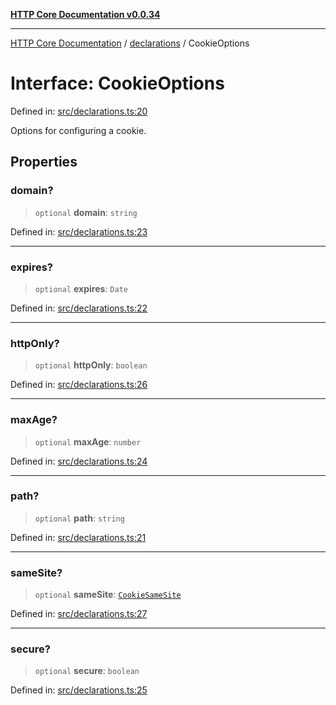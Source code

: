 [**HTTP Core Documentation v0.0.34**](../../README.md)

***

[HTTP Core Documentation](../../modules.md) / [declarations](../README.md) / CookieOptions

# Interface: CookieOptions

Defined in: [src/declarations.ts:20](https://github.com/stonemjs/http-core/blob/424f80742be298e137f118c0e2e80266a8a78f3c/src/declarations.ts#L20)

Options for configuring a cookie.

## Properties

### domain?

> `optional` **domain**: `string`

Defined in: [src/declarations.ts:23](https://github.com/stonemjs/http-core/blob/424f80742be298e137f118c0e2e80266a8a78f3c/src/declarations.ts#L23)

***

### expires?

> `optional` **expires**: `Date`

Defined in: [src/declarations.ts:22](https://github.com/stonemjs/http-core/blob/424f80742be298e137f118c0e2e80266a8a78f3c/src/declarations.ts#L22)

***

### httpOnly?

> `optional` **httpOnly**: `boolean`

Defined in: [src/declarations.ts:26](https://github.com/stonemjs/http-core/blob/424f80742be298e137f118c0e2e80266a8a78f3c/src/declarations.ts#L26)

***

### maxAge?

> `optional` **maxAge**: `number`

Defined in: [src/declarations.ts:24](https://github.com/stonemjs/http-core/blob/424f80742be298e137f118c0e2e80266a8a78f3c/src/declarations.ts#L24)

***

### path?

> `optional` **path**: `string`

Defined in: [src/declarations.ts:21](https://github.com/stonemjs/http-core/blob/424f80742be298e137f118c0e2e80266a8a78f3c/src/declarations.ts#L21)

***

### sameSite?

> `optional` **sameSite**: [`CookieSameSite`](../enumerations/CookieSameSite.md)

Defined in: [src/declarations.ts:27](https://github.com/stonemjs/http-core/blob/424f80742be298e137f118c0e2e80266a8a78f3c/src/declarations.ts#L27)

***

### secure?

> `optional` **secure**: `boolean`

Defined in: [src/declarations.ts:25](https://github.com/stonemjs/http-core/blob/424f80742be298e137f118c0e2e80266a8a78f3c/src/declarations.ts#L25)
